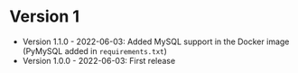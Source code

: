 # Version 1
* Version 1.1.0 - 2022-06-03: Added MySQL support in the Docker image (PyMySQL added in `requirements.txt`)
* Version 1.0.0 - 2022-06-03: First release
